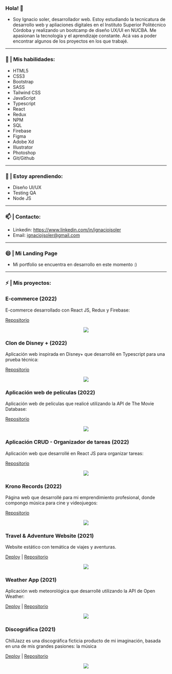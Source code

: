 ### Hola! 👋
- Soy Ignacio soler, desarrollador web. Estoy estudiando la tecnicatura de desarrollo web y apliaciones digitales en el Instituto Superior Politécnico Córdoba y realizando un bootcamp de diseño UX/UI en NUCBA. Me apasionan la tecnología y el aprendizaje constante. Acá vas a poder encontrar algunos de los proyectos en los que trabajé.

<hr>

### 🧠 | Mis habilidades:
- HTML5
- CSS3
- Bootstrap
- SASS
- Tailwind CSS
- JavaScript
- Typescript
- React
- Redux
- NPM
- SQL
- Firebase
- Figma
- Adobe Xd
- Illustrator
- Photoshop
- Git/Github

<hr>

### 🌱 | Estoy aprendiendo:
- Diseño UI/UX
- Testing QA
- Node JS

<hr>

### 📫 | Contacto:
- Linkedin: https://www.linkedin.com/in/ignaciojsoler
- Email: ignaciojsoler@gmail.com

<hr>

### 😄 | Mi Landing Page
- Mi portfolio se encuentra en desarrollo en este momento :)

<hr>

### ⚡ | Mis proyectos:

###  <h3>E-commerce (2022)</h3>
<p>E-commerce desarrollado con React JS, Redux y Firebase: </p>

[Repositorio](https://github.com/ignaciojsoler/ecommerce-redux)

<p align="center"><img src="img/ecommerce.png" margin="auto"></p>

###  <h3>Clon de Disney + (2022)</h3>
<p>Aplicación web inspirada en Disney+ que desarrollé en Typescript para una prueba técnica: </p>

[Repositorio](https://github.com/ignaciojsoler/challenge-bemaster)

<p align="center"><img src="img/disney.png" margin="auto"></p>

###  <h3>Aplicación web de películas (2022)</h3>
<p>Aplicación web de películas que realicé utilizando la API de The Movie Database: </p>

[Repositorio](https://github.com/ignaciojsoler/alkemy-skillup)

<p align="center"><img src="img/movies.png" margin="auto"></p>

###  <h3>Aplicación CRUD - Organizador de tareas (2022)</h3>
<p>Aplicación web que desarrollé en React JS para organizar tareas: </p>

[Repositorio](https://github.com/ignaciojsoler/todo-app-react)

<p align="center"><img src="img/todo-app.png" margin="auto"></p>

###  <h3>Krono Records (2022)</h3>
<p>Página web que desarrollé para mi emprendimiento profesional, donde compongo música para cine y videojuegos: </p>

[Repositorio](https://github.com/ignaciojsoler/kronorecords-react)

<p align="center"><img src="img/krono.png" margin="auto"></p>

###  <h3>Travel & Adventure Website (2021)</h3>
<p>Website estático con temática de viajes y aventuras.</p>

[Deploy](https://travelandadventure.netlify.app/) | [Repositorio](https://github.com/ignaciojsoler/travelandadventure)

<p align="center"><img src="img/travel.png" margin="auto"></p>

###  <h3>Weather App (2021)</h3>
<p>Aplicación web meteorológica que desarrollé utilizando la API de Open Weather:</p>

[Deploy](https://apis-weather.netlify.app/) | [Repositorio](https://github.com/ignaciojsoler/weatherapp)

<p align="center"><img src="img/weather.png" margin="auto"></p>

###  <h3>Discográfica (2021)</h3>
<p>ChillJazz es una discográfica ficticia producto de mi imaginación, basada en una de mis grandes pasiones: la música</p>

[Deploy](https://chilljazz.netlify.app/) | [Repositorio](https://github.com/ignaciojsoler/chilljazz)

<p align="center"><img src="img/chilljazz.png" margin="auto"></p>

<!--
**ignaciojsoler/ignaciojsoler** is a ✨ _special_ ✨ repository because its `README.md` (this file) appears on your GitHub profile.

Here are some ideas to get you started:

- 🔭 I’m currently working on ... aprender
- 🌱 I’m currently learning ...
- 👯 I’m looking to collaborate on ...
- 🤔 I’m looking for help with ...
- 💬 Ask me about ...
- 📫 How to reach me: ...
- 😄 Pronouns: ...
- ⚡ Fun fact: ...
-->
